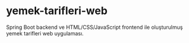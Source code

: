 # yemek-tarifleri-web
Spring Boot backend ve HTML/CSS/JavaScript frontend ile oluşturulmuş yemek tarifleri web uygulaması.
